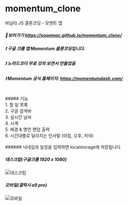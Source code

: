 # momentum_clone
바닐라 JS 클론코딩 - 모멘트 앱
<br>

##### 🍳보러가기 https://soonmac.github.io/momentum_clone/ 
##### ❗ 구글 크롬 앱 Momentum 클론코딩입니다. <br>
##### ❗ 노마드코더 무료 강의 보면서 만들었음 <br>
##### ❗ Momentum 공식 홈페이지: https://momentumdash.com/ <br>
<br>
##### 기능 <br>
1. 할 일 목록 <br>
2. 구글 검색바 <br>
3. 실시간 날씨 <br>
4. 시계 <br>
5. 배경 & 명언 랜덤 출력 <br>
6. 시간대별로 달라지는 인사말 (아침, 오후, 저녁) <br>
<br>
###### 닉네임과 일정을 입력하면 localstorage에 저장됩니다

##### 데스크탑(구글크롬 1920 x 1080) <br>
![데스크탑](https://user-images.githubusercontent.com/55690712/126136257-6188dfa4-727e-4022-86b2-680a6bc9e7bc.PNG)
<br>
##### 모바일(갤럭시 a9 pro)
![모바일](https://user-images.githubusercontent.com/55690712/126136375-e2561d4a-f368-45a2-a4a4-8fb7d9f6f037.jpg)
